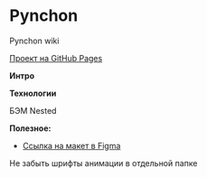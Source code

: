 # Pynchon
Pynchon wiki

[Проект на GitHub Pages]()

**Интро**

**Технологии**

БЭМ Nested

**Полезное:**

* [Ссылка на макет в Figma](https://www.figma.com/file/F34HDXzSY0DYoXTzhrN1dn/Пинчон?node-id=0-1&t=7Noejpf4wMVe1yFG-0)


Не забыть
шрифты
анимации в отдельной папке
